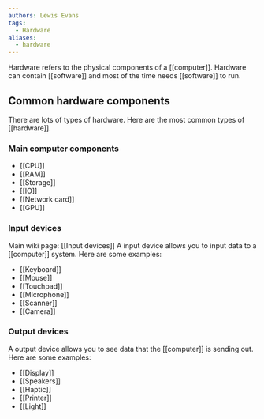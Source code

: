 ```yaml
---
authors: Lewis Evans
tags:
  - Hardware
aliases:
  - hardware
---
```

Hardware refers to the physical components of a [[computer]]. Hardware can contain [[software]] and most of the time needs [[software]] to run. 

## Common hardware components
There are lots of types of hardware. Here are the most common types of [[hardware]].
### Main computer components
- [[CPU]]
- [[RAM]]
- [[Storage]]
- [[IO]]
- [[Network card]]
- [[GPU]]

### Input devices
Main wiki page: [[Input devices]]
A input device allows you to input data to a [[computer]] system. Here are some examples:

- [[Keyboard]]
- [[Mouse]]
- [[Touchpad]]
- [[Microphone]]
- [[Scanner]]
- [[Camera]]
### Output devices
A output device allows you to see data that the [[computer]] is sending out. Here are some examples:

- [[Display]]
- [[Speakers]]
- [[Haptic]]
- [[Printer]]
- [[Light]]